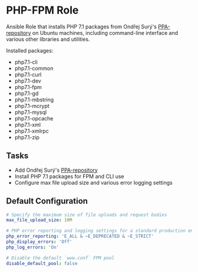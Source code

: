 # PHP-FPM Role
Ansible Role that installs PHP 7.1 packages from Ondřej Surý's [PPA-repository](https://launchpad.net/~ondrej/+archive/ubuntu/php) on Ubuntu machines, including command-line interface and various other libraries and utilities.

Installed packages:

- php7.1-cli
- php7.1-common
- php7.1-curl
- php7.1-dev
- php7.1-fpm
- php7.1-gd
- php7.1-mbstring
- php7.1-mcrypt
- php7.1-mysql
- php7.1-opcache
- php7.1-xml
- php7.1-xmlrpc
- php7.1-zip

## Tasks
* Add Ondřej Surý's [PPA-repository](https://launchpad.net/~ondrej/+archive/ubuntu/php)
* Install PHP 7.1 packages for FPM and CLI use
* Configure max file upload size and various error logging settings

## Default Configuration

```yaml
# Specify the maximum size of file uploads and request bodies
max_file_upload_size: 10M

# PHP error reporting and logging settings for a standard production environment
php_error_reporting: 'E_ALL & ~E_DEPRECATED & ~E_STRICT'
php_display_errors: 'Off'
php_log_errors: 'On'

# Disable the default `www.conf` FPM pool
disable_default_pool: false
```
